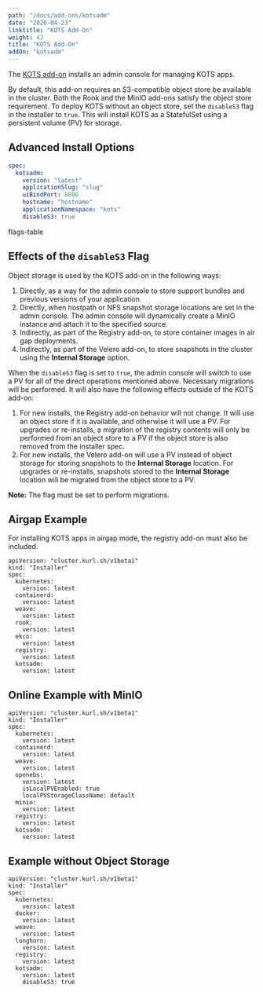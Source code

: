 ```yaml
---
path: "/docs/add-ons/kotsadm"
date: "2020-04-23"
linktitle: "KOTS Add-On"
weight: 42
title: "KOTS Add-On"
addOn: "kotsadm"
---
```


The [KOTS add-on](https://docs.replicated.com/enterprise/installing-overview) installs an admin console for managing KOTS apps.

By default, this add-on requires an S3-compatible object store be available in the cluster.
Both the Rook and the MinIO add-ons satisfy the object store requirement.
To deploy KOTS without an object store, set the `disableS3` flag in the installer to `true`. 
This will install KOTS as a StatefulSet using a persistent volume (PV) for storage.

## Advanced Install Options

```yaml
spec:
  kotsadm: 
    version: "latest"
    applicationSlug: "slug"
    uiBindPort: 8800
    hostname: "hostname"
    applicationNamespace: "kots"
    disableS3: true
```

flags-table

## Effects of the `disableS3` Flag

Object storage is used by the KOTS add-on in the following ways:
1. Directly, as a way for the admin console to store support bundles and previous versions of your application.
1. Directly, when hostpath or NFS snapshot storage locations are set in the admin console. The admin console will dynamically create a MinIO instance and attach it to the specified source.
1. Indirectly, as part of the Registry add-on, to store container images in air gap deployments.
1. Indirectly, as part of the Velero add-on, to store snapshots in the cluster using the **Internal Storage** option.

When the `disableS3` flag is set to `true`, the admin console will switch to use a PV for all of the direct operations mentioned above. Necessary migrations will be performed.
It will also have the following effects outside of the KOTS add-on:
1. For new installs, the Registry add-on behavior will not change. It will use an object store if it is available, and otherwise it will use a PV. For upgrades or re-installs, a migration of the registry contents will only be performed from an object store to a PV if the object store is also removed from the installer spec.
1. For new installs, the Velero add-on will use a PV instead of object storage for storing snapshots to the **Internal Storage** location. For upgrades or re-installs, snapshots stored to the **Internal Storage** location will be migrated from the object store to a PV.

**Note:** The flag must be set to perform migrations.

## Airgap Example

For installing KOTS apps in airgap mode, the registry add-on must also be included.

```
apiVersion: "cluster.kurl.sh/v1beta1"
kind: "Installer"
spec:
  kubernetes:
    version: latest
  containerd: 
    version: latest
  weave:
    version: latest
  rook:
    version: latest
  ekco:
    version: latest
  registry:
    version: latest
  kotsadm: 
    version: latest
```

## Online Example with MinIO

```
apiVersion: "cluster.kurl.sh/v1beta1"
kind: "Installer"
spec:
  kubernetes:
    version: latest
  containerd: 
    version: latest
  weave:
    version: latest
  openebs:
    version: latest
    isLocalPVEnabled: true
    localPVStorageClassName: default
  minio:
    version: latest
  registry:
    version: latest
  kotsadm: 
    version: latest
```

## Example without Object Storage

```
apiVersion: "cluster.kurl.sh/v1beta1"
kind: "Installer"
spec:
  kubernetes:
    version: latest
  docker: 
    version: latest
  weave:
    version: latest
  longhorn:
    version: latest
  registry:
    version: latest
  kotsadm: 
    version: latest
    disableS3: true
```
